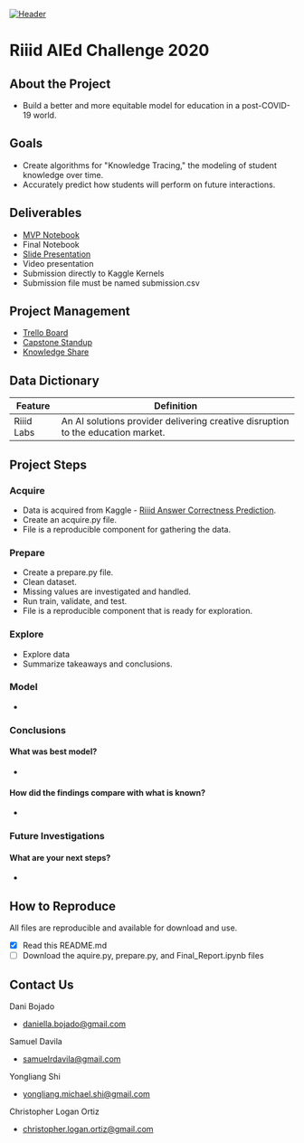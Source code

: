 [![Header](https://github.com/Riiid-Team/Riiid-Project/blob/main/images/Riiid!%20Project.png "Header")](https://www.kaggle.com/c/riiid-test-answer-prediction/overview/description)

# Riiid AIEd Challenge 2020

## About the Project
- Build a better and more equitable model for education in a post-COVID-19 world.

## Goals
- Create algorithms for "Knowledge Tracing," the modeling of student knowledge over time. 
- Accurately predict how students will perform on future interactions.  


## Deliverables
- [MVP Notebook](https://github.com/Riiid-Team/Riiid-Project/blob/main/MVP.ipynb)
- Final Notebook
- [Slide Presentation](https://www.canva.com/design/DAEPyEi7DMk/XfsD6xPOHLclslweXcg87A/view?utm_content=DAEPyEi7DMk&utm_campaign=designshare&utm_medium=link&utm_source=sharebutton)
- Video presentation
- Submission directly to Kaggle Kernels
- Submission file must be named submission.csv

## Project Management 
- [Trello Board](https://trello.com/b/HK21qlYW) 
- [Capstone Standup](https://docs.google.com/document/d/1tSexQKQZE7XicJyN401ZG8SlkKxIRokE44qmFS5kDZI/edit?usp=sharing)
- [Knowledge Share](https://docs.google.com/document/d/1W8FVh89gN6bMn85uHgqLIz50elTtU2H9-R7jwpOUBRw/edit?usp=sharing)


## Data Dictionary
| Feature | Definition |
|---------------------------|--------------------------------------------------|
| Riiid Labs  | An AI solutions provider delivering creative disruption to the education market. |  
 

## Project Steps
### Acquire
- Data is acquired from Kaggle - [Riiid Answer Correctness Prediction](https://www.kaggle.com/c/riiid-test-answer-prediction/data).
- Create an acquire.py file.  
- File is a reproducible component for gathering the data.

### Prepare
- Create a prepare.py file. 
- Clean dataset.
- Missing values are investigated and handled.
- Run train, validate, and test.
- File is a reproducible component that is ready for exploration.

### Explore
- Explore data
- Summarize takeaways and conclusions.   

### Model
- 

### Conclusions
#### What was best model?
- 

#### How did the findings compare with what is known?
- 


### Future Investigations
#### What are your next steps?
- 

## How to Reproduce
All files are reproducible and available for download and use.
- [x] Read this README.md
- [ ] Download the aquire.py, prepare.py, and Final_Report.ipynb files

## Contact Us 
Dani Bojado
- daniella.bojado@gmail.com 

Samuel Davila
- samuelrdavila@gmail.com

Yongliang Shi
- yongliang.michael.shi@gmail.com

Christopher Logan Ortiz
- christopher.logan.ortiz@gmail.com
